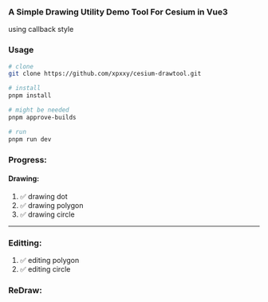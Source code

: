 ### A Simple Drawing Utility Demo Tool For Cesium in Vue3

using callback style


### Usage 

```bash
# clone
git clone https://github.com/xpxxy/cesium-drawtool.git  

# install
pnpm install

# might be needed
pnpm approve-builds

# run
pnpm run dev
```

### Progress:

#### Drawing: 
1. ✅ drawing dot
2. ✅ drawing polygon
3. ✅ drawing circle  
---
### Editting:

1. ✅ editing polygon
2. ✅ editing circle

### ReDraw: